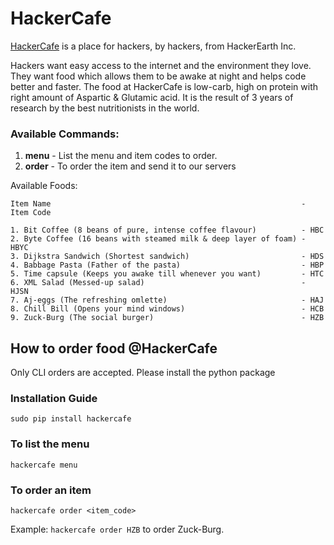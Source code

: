 # HackerCafe
[HackerCafe](https://cafe.hackerearth.com/) is a place for hackers, by hackers, from HackerEarth Inc.

Hackers want easy access to the internet and the environment they love.
They want food which allows them to be awake at night and helps code
better and faster. The food at HackerCafe is low-carb, high on protein
with right amount of Aspartic & Glutamic acid. It is the result of 3 years
of research by the best nutritionists in the world.

### Available Commands:
1. **menu** - List the menu and item codes to order.
2. **order** - To order the item and send it to our servers

Available Foods:

    Item Name                                                        - Item Code

    1. Bit Coffee (8 beans of pure, intense coffee flavour)          - HBC
    2. Byte Coffee (16 beans with steamed milk & deep layer of foam) - HBYC
    3. Dijkstra Sandwich (Shortest sandwich)                         - HDS
    4. Babbage Pasta (Father of the pasta)                           - HBP
    5. Time capsule (Keeps you awake till whenever you want)         - HTC
    6. XML Salad (Messed-up salad)                                   - HJSN
    7. Aj-eggs (The refreshing omlette)                              - HAJ
    8. Chill Bill (Opens your mind windows)                          - HCB
    9. Zuck-Burg (The social burger)                                 - HZB


## How to order food @HackerCafe
Only CLI orders are accepted. Please install the python package
### Installation Guide
```
sudo pip install hackercafe
```

### To list the menu
```
hackercafe menu
```

### To order an item
```
hackercafe order <item_code>
```

Example:
```hackercafe order HZB``` to order Zuck-Burg.
